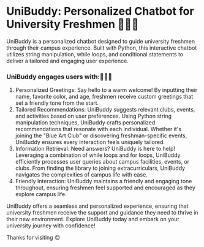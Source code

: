 # UniBuddy: Personalized Chatbot for University Freshmen 👨🏻‍🎓

UniBuddy is a personalized chatbot designed to guide university freshmen through their campus experience. Built with Python, this interactive chatbot utilizes string manipulation, while loops, and conditional statements to deliver a tailored and engaging user experience.

### UniBuddy engages users with:👨🏻‍💻

1. Personalized Greetings: Say hello to a warm welcome! By inputting their name, favorite color, and age, freshmen receive custom greetings that set a friendly tone from the start.
2. Tailored Recommendations: UniBuddy suggests relevant clubs, events, and activities based on user preferences. Using Python string manipulation techniques, UniBuddy crafts personalized recommendations that resonate with each individual. Whether it's joining the "Blue Art Club" or discovering freshman-specific events, UniBuddy ensures every interaction feels uniquely tailored.
3. Information Retrieval: Need answers? UniBuddy is here to help! Leveraging a combination of while loops and for loops, UniBuddy efficiently processes user queries about campus facilities, events, or clubs. From finding the library to joining extracurriculars, UniBuddy navigates the complexities of campus life with ease.
4. Friendly Interaction: UniBuddy maintains a friendly and engaging tone throughout, ensuring freshmen feel supported and encouraged as they explore campus life.

UniBuddy offers a seamless and personalized experience, ensuring that university freshmen receive the support and guidance they need to thrive in their new environment. Explore UniBuddy today and embark on your university journey with confidence!

Thanks for visiting 😍
